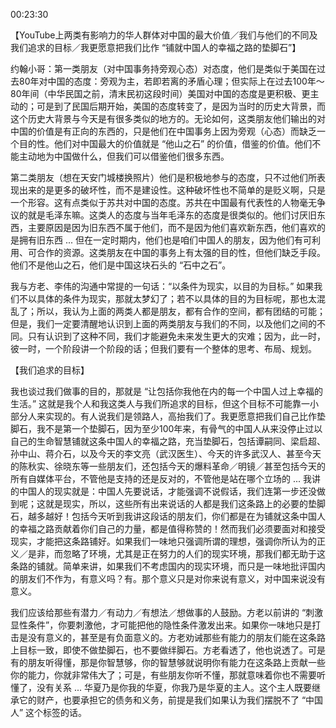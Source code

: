 00:23:30

【YouTube上两类有影响力的华人群体对中国的最大价值／我们与他们的不同及我们追求的目标／我更愿意把我们比作 “铺就中国人的幸福之路的垫脚石”】

约翰小哥：第一类朋友（对中国事务持旁观心态）对态度，他们是类似于美国在过去80年对中国的态度：旁观为主，若即若离的矛盾心理；但实际上在过去100年～80年间（中华民国之前，清末民初这段时间）美国对中国的态度是更积极、更主动的；可是到了民国后期开始，美国的态度转变了，是因为当时的历史大背景，而这个历史大背景与今天是有很多类似的地方的。无论如何，这类朋友他们输出的对中国的价值是有正向的东西的，只是他们在中国事务上因为旁观（心态）而缺乏一个目的性。他们对中国最大的价值就是 “他山之石” 的价值，借鉴的价值。他们不能主动地为中国做什么，但我们可以借鉴他们很多东西。

第二类朋友（想在天安门城楼换照片）他们是积极地参与的态度，只不过他们所表现出来的是更多的破坏性，而不是建设性。这种破坏性也不简单的是贬义啊，只是一个形容。这有点类似于苏共对中国的态度。苏共在中国最有代表性的人物毫无争议的就是毛泽东嘛。这类人的态度与当年毛泽东的态度是很类似的。他们讨厌旧东西，主要原因是因为旧东西不属于他们，而不是因为他们喜欢新东西，他们喜欢的是拥有旧东西 ... 但在一定时期内，他们也是咱们中国人的朋友，因为他们有可利用、可合作的资源。这类朋友在中国的事务上有太强的目的性，但他们缺乏手段。他们不是他山之石，他们是中国这块石头的 “石中之石”。

我与方老、李伟的沟通中常提的一句话：“以条件为现实，以目的为目标。” 如果我们不以具体的条件为现实，那就太梦幻了；若不以具体的目的为目标呢，那也太混乱了；所以，我认为上面的两类人都是朋友，都有合作的空间，都有团结的可能；但是，我们一定要清醒地认识到上面的两类朋友与我们的不同，以及他们之间的不同。只有认识到了这种不同，我们才能避免未来发生更大的灾难；因为，此一时，彼一时，一个阶段讲一个阶段的话；但我们要有一个整体的思考、布局、规划。

【我们追求的目标】

我也谈过我们做事的目的，那就是 “让包括你我他在内的每一个中国人过上幸福的生活。” 这就是我个人和我这类人与我们所追求的目标，但这个目标不可能靠一小部分人来实现的。有人说我们是领路人，高抬我们了。我更愿意把我们自己比作垫脚石，我不是第一个垫脚石，因为至少100年来，有骨气的中国人从来没停止过以自己的生命智慧铺就这条中国人的幸福之路，充当垫脚石，包括谭嗣同、梁启超、孙中山、蒋介石，以及今天的李文亮（武汉医生）、今天的许多武汉人、甚至今天的陈秋实、徐晓东等一些朋友们，还包括今天的爆料革命／明镜／甚至包括今天的所有自媒体平台，不管他是支持的还是反对的，不管他是站在哪个立场的 ... 我讲的中国人的现实就是：中国人先要说话，才能强调不说假话，我们连第一步还没做到呢；这就是现实，所以，这些所有出来说话的人都是我们这条路上的必要的垫脚石，越多越好！包括今天听到我讲这段话的朋友们，你们都是在为铺就这条中国人的幸福之路贡献着你们自己的力量，都是值得称赞的！然而我们必须要面对和接受现实，才能把这条路铺好。如果我们一味地只强调所谓的理想，强调你所认为的正义／是非，而忽略了环境，尤其是正在努力的人们的现实环境，那我们都无助于这条路的铺就。简单来讲，如果我们不考虑国内的现实环境，而只是一味地批评国内的朋友们不作为，有意义吗？有。那个意义只是对你来说有意义，对中国来说没有意义。

我们应该给那些有潜力／有动力／有想法／想做事的人鼓励。方老以前讲的 “刺激显性条件”，你要刺激他，才可能把他的隐性条件激发出来。如果你一味地只是打击是没有意义的，甚至是有负面意义的。方老劝诫那些有能力的朋友们能在这条路上目标一致，即使不做垫脚石，也不要做绊脚石。方老看透了，他也说透了。可是有的朋友听得懂，那是你智慧够，你的智慧够就说明你有能力在这条路上贡献一些你的能力，你就非常伟大了；可是，有些朋友你听不懂，那就意味着你也不需要听懂了，没有关系 ...  华夏乃是你我的华夏，你我乃是华夏的主人。这个主人既要继承它的财产，也要承担它的债务和义务，前提是我们如果认为我们摆脱不了 “中国人” 这个标签的话。